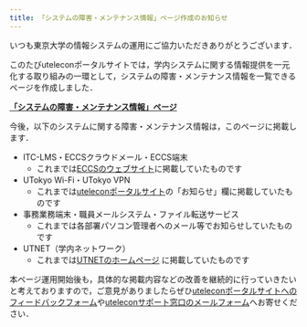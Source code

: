 ```yaml
---
title: 「システムの障害・メンテナンス情報」ページ作成のお知らせ
---
```


いつも東京大学の情報システムの運用にご協力いただきありがとうございます．

このたびuteleconポータルサイトでは，学内システムに関する情報提供を一元化する取り組みの一環として，システムの障害・メンテナンス情報を一覧できるページを作成しました．

<b class="box--important center">[「システムの障害・メンテナンス情報」ページ](https://univtokyo.sharepoint.com/sites/utokyoaccount/SitePages/service-status.aspx)</b>

今後，以下のシステムに関する障害・メンテナンス情報は，このページに掲載します．

- ITC-LMS・ECCSクラウドメール・ECCS端末
    - これまでは[ECCSのウェブサイト](https://www.ecc.u-tokyo.ac.jp/)に掲載していたものです
- UTokyo Wi-Fi・UTokyo VPN
    - これまでは[uteleconポータルサイト](/)の「お知らせ」欄に掲載していたものです
- 事務業務端末・職員メールシステム・ファイル転送サービス
    - これまでは各部署パソコン管理者へのメール等でお知らせしていたものです
- UTNET（学内ネットワーク）
    - これまでは[UTNETのホームページ](https://www.nc.u-tokyo.ac.jp/) に掲載していたものです

本ページ運用開始後も，具体的な掲載内容などの改善を継続的に行っていきたいと考えておりますので，ご意見がありましたらぜひ[uteleconポータルサイトへのフィードバックフォーム](https://docs.google.com/forms/d/e/1FAIpQLSdEantPHma0G5NhkaSS_28MwfoTQNw9ic9TD8tb-snpcOZVjQ/viewform)や[uteleconサポート窓口のメールフォーム](/support/#email-form)へお寄せください．

